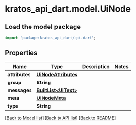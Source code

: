 # kratos_api_dart.model.UiNode

## Load the model package
```dart
import 'package:kratos_api_dart/api.dart';
```

## Properties
Name | Type | Description | Notes
------------ | ------------- | ------------- | -------------
**attributes** | [**UiNodeAttributes**](UiNodeAttributes.md) |  | 
**group** | **String** |  | 
**messages** | [**BuiltList&lt;UiText&gt;**](UiText.md) |  | 
**meta** | [**UiNodeMeta**](UiNodeMeta.md) |  | 
**type** | **String** |  | 

[[Back to Model list]](../README.md#documentation-for-models) [[Back to API list]](../README.md#documentation-for-api-endpoints) [[Back to README]](../README.md)


